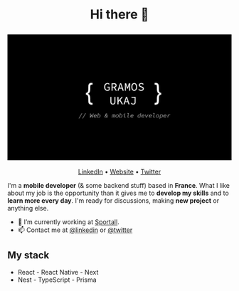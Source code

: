 # <p align="center">Hi there 👋</p>

![Cover](https://github.com/gramosukaj/gramosukaj/blob/master/img/cover.jpg)

<p align="center"><a href="https://linkedin.com/in/gramosukaj">LinkedIn</a> • <a href="https://www.gramosukaj.fr/">Website</a> • <a href="https://twitter.com/gramosukaj1">Twitter</a></p>

I'm a **mobile developer** (& some backend stuff) based in **France**. What I like about my job is the opportunity than it gives me to **develop my skills** and to **learn more every day**. I'm ready for discussions, making **new project** or anything else.

- 💼 I’m currently working at <a href="https://www.linkedin.com/company/sportall/">Sportall</a>.
- 📫 Contact me at <a href="https://linkedin.com/in/gramosukaj">@linkedin</a> or <a href="https://twitter.com/gramosukaj1">@twitter</a>

## My stack
- React - React Native - Next
- Nest - TypeScript - Prisma
